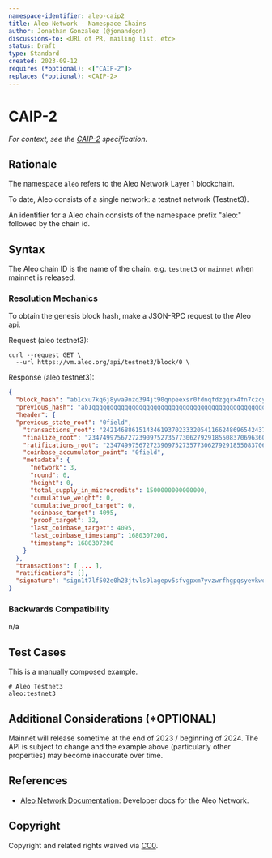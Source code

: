 ```yaml
---
namespace-identifier: aleo-caip2
title: Aleo Network - Namespace Chains
author: Jonathan Gonzalez (@jonandgon)
discussions-to: <URL of PR, mailing list, etc>
status: Draft
type: Standard
created: 2023-09-12
requires (*optional): <["CAIP-2"]>
replaces (*optional): <CAIP-2>
---
```


<!--You can leave these HTML comments in your merged CAIP and delete the 
 visible duplicate text guides, they will not appear and may be helpful to 
 refer to if you edit it again. This is the suggested template for new CAIPs.
 Note that an CAIP number will be assigned by an editor. When opening a pull
 request to submit your EIP, please use an abbreviated title in the 
 filename, `caipX.md`, all lowercase, no `-` between the CAIP and its 
 number.-->

# CAIP-2

*For context, see the [CAIP-2][] specification.*

## Rationale

The namespace `aleo` refers to the Aleo Network Layer 1 blockchain.

To date, Aleo consists of a single network: a testnet network (Testnet3).

An identifier for a Aleo chain consists of the namespace prefix "aleo:"
followed by the chain id.

## Syntax

The Aleo chain ID is the name of the chain. e.g. `testnet3` or `mainnet` when mainnet is released.

### Resolution Mechanics

To obtain the genesis block hash, make a JSON-RPC request to the Aleo api.

Request (aleo testnet3):

```curl
curl --request GET \
  --url https://vm.aleo.org/api/testnet3/block/0 \
```

Response (aleo testnet3):

```json
{
  "block_hash": "ab1cxu7kq6j8yva9nzq394jt90qnpeexsr0fdnqfdzgqrx4fn7czcyqknclrd",
  "previous_hash": "ab1qqqqqqqqqqqqqqqqqqqqqqqqqqqqqqqqqqqqqqqqqqqqqqqqqqqq5g436j",
  "header": {
  "previous_state_root": "0field",
    "transactions_root": "2421468861514346193702333205411662486965424378250484763660928941797390483657field",
    "finalize_root": "2347499756727239097527357730627929185508370696360031054030113664724940109165field",
    "ratifications_root": "2347499756727239097527357730627929185508370696360031054030113664724940109165field",
    "coinbase_accumulator_point": "0field",
    "metadata": {
      "network": 3,
      "round": 0,
      "height": 0,
      "total_supply_in_microcredits": 1500000000000000,
      "cumulative_weight": 0,
      "cumulative_proof_target": 0,
      "coinbase_target": 4095,
      "proof_target": 32,
      "last_coinbase_target": 4095,
      "last_coinbase_timestamp": 1680307200,
      "timestamp": 1680307200
    }
  },
  "transactions": [ ... ],
  "ratifications": [],
  "signature": "sign1t7lf502e0h23jtvls9lagepv5sfvgpxm7yvzwrfhgpqsyevkwqq7hcxuympx2w6c4pt3nvm929l74q96hx9ed57cyvvrdm7hqlt75qm7rawvssddfv078wthdpqynfu3jh5qeruups7t7vyls3jxccnypxa5z55an3zwd9em29wrjxmpyymwflclchtzhr62hwthyumkge2qgcd950p"
}
```

### Backwards Compatibility

n/a

## Test Cases

This is a manually composed example.

```env
# Aleo Testnet3
aleo:testnet3
```

## Additional Considerations (*OPTIONAL)

Mainnet will release sometime at the end of 2023 / beginning of 2024. 
The API is subject to change and the example above (particularly other properties) may become inaccurate over time.

## References
<!--Links to external resources that help understanding the CAIP better. This can e.g. be links to existing implementations.-->
- [Aleo Network Documentation][]: Developer docs for the Aleo Network.

[Aleo Network Documentation]: https://developer.aleo.org
[CAIP-2]: https://chainAgnostic.org/CAIPS/caip-2

## Copyright

Copyright and related rights waived via [CC0](https://creativecommons.org/publicdomain/zero/1.0/).

